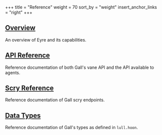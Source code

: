 +++
title = "Reference"
weight = 70
sort_by = "weight"
insert_anchor_links = "right"
+++

## [Overview](/system/kernel/gall/gall)

An overview of Eyre and its capabilities.

## [API Reference](/system/kernel/gall/gall-api)

Reference documentation of both Gall's vane API and the API available to
agents.

## [Scry Reference](/system/kernel/gall/reference/scry)

Reference documentation of Gall scry endpoints.

## [Data Types](/system/kernel/gall/reference/data-types)

Reference documentation of Gall's types as defined in `lull.hoon`.

